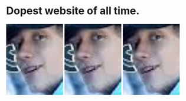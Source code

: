 # Dopest website of all time.

![img](images/illest.png)
![img](images/illest.png)
![img](images/illest.png)